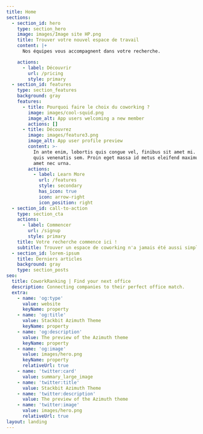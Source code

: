 ```yaml
---
title: Home
sections:
  - section_id: hero
    type: section_hero
    image: images/Image site HP.png
    title: Trouver votre nouvel espace de travail
    content: |+
      Nos équipes vous accompagnent dans votre recherche.

    actions:
      - label: Découvrir
        url: /pricing
        style: primary
  - section_id: features
    type: section_features
    background: gray
    features:
      - title: Pourquoi faire le choix du coworking ?
        image: images/cool-squid.png
        image_alt: App users welcoming a new member
        actions: []
      - title: Découvrez
        image: images/feature3.png
        image_alt: App user profile preview
        content: >-
          In ante enim, lobortis quis congue vel, finibus sit amet mi. Aenean
          quis venenatis sem. Proin eget massa id metus eleifend maximus sit
          amet nec urna.
        actions:
          - label: Learn More
            url: /features
            style: secondary
            has_icon: true
            icon: arrow-right
            icon_position: right
  - section_id: call-to-action
    type: section_cta
    actions:
      - label: Commencer
        url: /signup
        style: primary
    title: Votre recherche commence ici !
    subtitle: Trouver un espace de coworking n'a jamais été aussi simple.
  - section_id: lorem-ipsum
    title: Derniers articles
    background: gray
    type: section_posts
seo:
  title: CoworkRanking | Find your next office
  description: Connecting companies to their perfect office match.
  extra:
    - name: 'og:type'
      value: website
      keyName: property
    - name: 'og:title'
      value: Stackbit Azimuth Theme
      keyName: property
    - name: 'og:description'
      value: The preview of the Azimuth theme
      keyName: property
    - name: 'og:image'
      value: images/hero.png
      keyName: property
      relativeUrl: true
    - name: 'twitter:card'
      value: summary_large_image
    - name: 'twitter:title'
      value: Stackbit Azimuth Theme
    - name: 'twitter:description'
      value: The preview of the Azimuth theme
    - name: 'twitter:image'
      value: images/hero.png
      relativeUrl: true
layout: landing
---
```

